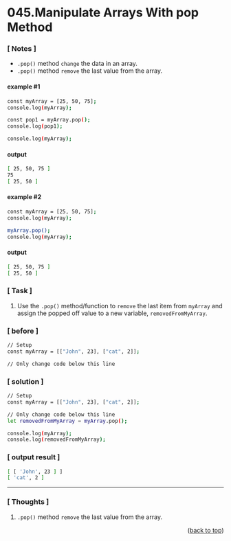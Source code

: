 <a name="topage"></a>

# 045.Manipulate Arrays With pop Method

### [ Notes ]
  * `.pop()` method `change` the data in an array.
  * `.pop()` method `remove` the last value from the array.

#### example #1

```sh
const myArray = [25, 50, 75];
console.log(myArray);

const pop1 = myArray.pop();
console.log(pop1);

console.log(myArray);
```

#### output
```sh
[ 25, 50, 75 ]
75
[ 25, 50 ]
```

#### example #2

```sh
const myArray = [25, 50, 75];
console.log(myArray);

myArray.pop();
console.log(myArray);
```

#### output
```sh
[ 25, 50, 75 ]
[ 25, 50 ]
```

### [ Task ]
  1. Use the `.pop()` method/function to `remove` the last item from `myArray` and assign the popped off value to a new variable, `removedFromMyArray`.

### [ before ]

```sh
// Setup
const myArray = [["John", 23], ["cat", 2]];

// Only change code below this line
```

### [ solution ]

```sh
// Setup
const myArray = [["John", 23], ["cat", 2]];

// Only change code below this line
let removedFromMyArray = myArray.pop();

console.log(myArray);
console.log(removedFromMyArray);
```

### [ output result ]

```sh
[ [ 'John', 23 ] ]
[ 'cat', 2 ]
```

-----

### [ Thoughts ]

  1. `.pop()` method `remove` the last value from the array.


<p align="right">(<a href="#topage">back to top</a>)</p>
<br/>
<br/>

